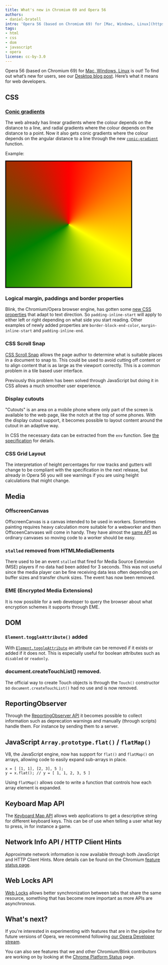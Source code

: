 ```yaml
---
title: What's new in Chromium 69 and Opera 56
authors:
- daniel-bratell
intro: 'Opera 56 (based on Chromium 69) for [Mac, Windows, Linux](https://www.opera.com/computer) is out! To find out what’s new for users, see our [Desktop blog post](https://blogs.opera.com/desktop/2018/09/opera-56-stable). Here’s what it means for web developers.'
tags:
- html
- css
- dom
- javascript
- opera
license: cc-by-3.0
---
```


Opera 56 (based on Chromium 69) for [Mac, Windows, Linux](https://www.opera.com/computer) is out! To
find out what’s new for users, see our
[Desktop blog post](https://blogs.opera.com/desktop/2018/09/opera-56-stable).
Here’s what it means for web developers.


## CSS

### [Conic gradients](https://leaverou.github.io/conic-gradient/)

The web already has linear gradients where the colour depends on the
distance to a line, and radial gradients where the colour depends on
the distance to a point. Now it also gets conic gradients where the
colour depends on the angular distance to a line through the new
[`conic-gradient`](https://www.w3.org/TR/css-images-4/#conic-gradients)
function.

Example:

<div style="border: 3px solid black; background: conic-gradient(red, yellow, green, red); width: 400px; height: 400px;"></div>

### Logical margin, paddings and border properties

Blink, the Chromium/Opera browser engine, has gotten some [new CSS
properties](https://drafts.csswg.org/css-logical-1/#box) that adapt to
text direction. So `padding-inline-start` will apply to either left or
right depending on what side you start reading. Other examples of
newly added properties are `border-block-end-color`,
`margin-inline-start` and `padding-inline-end`.

### CSS Scroll Snap

[CSS Scroll Snap](https://drafts.csswg.org/css-scroll-snap) allows the
page author to determine what is suitable places in a document to snap
to. This could be used to avoid cutting off content or to align
content that is as large as the viewport correctly. This is a common
problem in a tile based user interface.

Previously this problem has been solved through JavaScript but doing
it in CSS allows a much smoother user experience.

### Display cutouts

"Cutouts" is an area on a mobile phone where only part of the screen
is available to the web page, like the notch at the top of some
phones. With the display cutout support, it becomes possible to layout
content around the cutout in an adaptive way.

In CSS the necessary data can be extracted from the `env`
function. See [the specification](https://drafts.csswg.org/css-env-1/)
for details.

### CSS Grid Layout

The interpretation of height percentages for row tracks and gutters
will change to be compliant with the specification in the next
release, but already in Opera 56 you will see warnings if you are
using height calculations that might change.

## Media

### OffscreenCanvas

OffscreenCanvas is a canvas intended to be used in workers. Sometimes
painting requires heavy calculation more suitable for a webworker and
then OffsceenCanvases will come in handy. They have almost the [same
API](https://html.spec.whatwg.org/#the-offscreencanvas-interface) as
ordinary canvases so moving code to a worker should be easy.

### `stalled` removed from HTMLMediaElements

There used to be an event `stalled` that fired for Media Source
Extension (MSE) players if no data had been added for 3 seconds. This
was not useful since the media player can be fine receiving data less
often depending on buffer sizes and transfer chunk sizes. The event
has now been removed.

### EME (Encrypted Media Extensions)

It is now possible for a web developer to query the browser about what
encryption schemes it supports through EME.

## DOM

### `Element.toggleAttribute()` added

With
[`Element.toggleAttribute`](https://dom.spec.whatwg.org/#dom-element-toggleattribute)
an attribute can be removed if it exists or added if it does not. This
is especially useful for boolean attributes such as `disabled` or
`readonly`.

### document.createTouchList() removed.

The official way to create Touch objects is through the `Touch()`
constructor so `document.createTouchList()` had no use and is now
removed.

## ReportingObserver

Through the [ReportingObserver
API](https://developers.google.com/web/updates/2018/07/reportingobserver)
it becomes possible to collect information such as deprecation
warnings and manually (through scripts) handle them. For instance by
sending them to a server.

## JavaScript `Array.prototype.flat()` / `flatMap()`

V8, the JavaScript engine, now has support for `flat()` and `flatMap()` on arrays, allowing code to easily expand sub-arrays in place.

    x = [ [1, 1], [2, 3], 5 ];
    y = x.flat(); // y = [ 1, 1, 2, 3, 5 ]

Using `flatMap()` allows code to write a function that controls how
each array element is expanded.

## Keyboard Map API

The [Keyboard Map API](https://wicg.github.io/keyboard-map/) allows
web applications to get a descriptive string for different keyboard
keys. This can be of use when telling a user what key to press, in for
instance a game.

## Network Info API / HTTP Client Hints

Approximate network information is now available through both JavaScript and HTTP Client Hints.  More details can be found on the Chromium [feature status page](https://www.chromestatus.com/feature/5407907378102272).

## Web Locks API

[Web Locks](https://wicg.github.io/web-locks/) allows better
synchronization between tabs that share the same resource, something
that has become more important as more APIs are asynchronous.

## What's next?

If you're interested in experimenting with features that are in the
pipeline for future versions of Opera, we recommend following
[our Opera Developer stream](https://www.opera.com/developer).

You can also see features that we and other Chromium/Blink
contributors are working on by looking at the [Chrome Platform
Status](https://www.chromestatus.com/features) page.
